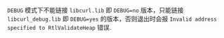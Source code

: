 `DEBUG` 模式下不能链接 `libcurl.lib` 即 `DEBUG=no` 版本，只能链接 `libcurl_debug.lib` 即 `DEBUG=yes` 的版本，否则退出时会报 `Invalid address specified to RtlValidateHeap` 错误.